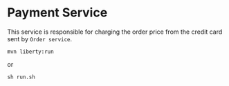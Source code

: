 # Payment Service

This service is responsible for charging the order price from the credit card sent by `Order service`.

```shell script
mvn liberty:run
```

or

```shell script
sh run.sh
```